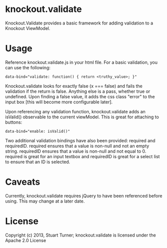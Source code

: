 knockout.validate
=================

Knockout.Validate provides a basic framework for adding validation to a Knockout ViewModel.  

Usage
=====

Reference knockout.validate.js in your html file.  For a basic validation, you can use the following:
```
data-bind="validate: function() { return <truthy_value>; }"
```
Knockout.validate looks for exactly false (x === false) and fails the validation if the return is false.  Anything else is a pass, whether true or undefined.  Upon finding a false value, it adds the css class "error" to the input box [this will become more configurable later].  

Upon referencing any validation function, knockout.validate adds an isValid() observable to the current viewModel.  This is great for attaching to buttons:
```
data-bind="enable: isValid()"
```

Two additional validation bindings have also been provided: required and requiredID.  required ensures that a value is non-null and not an empty string.  requiredID ensures that a value is non-null and not equal to 0.  required is great for an input textbox and requiredID is great for a select list to ensure that an ID is selected.

Caveats
=======

Currently, knockout.validate requires jQuery to have been referenced before using.  This may change at a later date.

License
=======

Copyright (c) 2013, Stuart Turner; knockout.validate is licensed under the Apache 2.0 License


